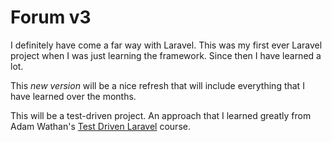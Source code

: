 # Forum v3

I definitely have come a far way with Laravel. This was my first ever Laravel project when I was just learning the framework. Since then I have learned a lot.

This *new version* will be a nice refresh that will include everything that I have learned over the months.

This will be a test-driven project. An approach that I learned greatly from Adam Wathan's [Test Driven Laravel](https://testdrivenlaravel.com) course.
